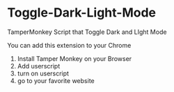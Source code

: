 # Toggle-Dark-Light-Mode
TamperMonkey Script that Toggle Dark and LIght Mode

You can add this extension to your Chrome

1. Install Tamper Monkey on your Browser
2. Add userscript
3. turn on userscript 
4. go to your favorite website
